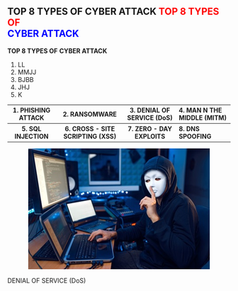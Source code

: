 
**TOP 8 TYPES OF**
**CYBER ATTACK**
<span style="color: red;">**TOP 8 TYPES OF**</span>  
<span style="color: blue;">**CYBER ATTACK**</span>
-------
**TOP 8 TYPES OF**
**CYBER ATTACK**
1. LL
2. MMJJ
3. BJBB
4. JHJ
5. K
<table>
<thead>
<tr>
<th>1. PHISHING ATTACK</th>
<th>2. RANSOMWARE</th>
<th>3. DENIAL OF SERVICE (DoS)</th>
<th style="text-align: left">4. MAN N THE MIDDLE (MITM)</th>
</tr>
</thead>
<tbody>
<tr>
<th>5. SQL INJECTION</th>
<th>6. CROSS - SITE SCRIPTING (XSS)</th>
<th>7. ZERO - DAY EXPLOITS</th>
<th style="text-align: left">8. DNS SPOOFING</th>
</tr>
</tbody>
</table>

<p align="center">
  <img src="IMAGENES/DOS.jpg">
</p>
DENIAL OF SERVICE (DoS)
